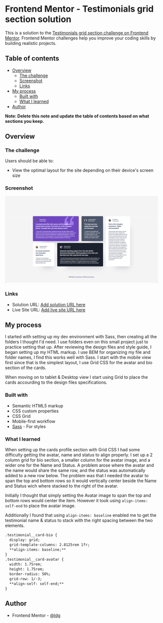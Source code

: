 # Frontend Mentor - Testimonials grid section solution

This is a solution to the [Testimonials grid section challenge on Frontend Mentor](https://www.frontendmentor.io/challenges/testimonials-grid-section-Nnw6J7Un7). Frontend Mentor challenges help you improve your coding skills by building realistic projects.

## Table of contents

- [Overview](#overview)
  - [The challenge](#the-challenge)
  - [Screenshot](#screenshot)
  - [Links](#links)
- [My process](#my-process)
  - [Built with](#built-with)
  - [What I learned](#what-i-learned)
- [Author](#author)

**Note: Delete this note and update the table of contents based on what sections you keep.**

## Overview

### The challenge

Users should be able to:

- View the optimal layout for the site depending on their device's screen size

### Screenshot

![](./testimonial-grid-screenshot.png)

### Links

- Solution URL: [Add solution URL here](https://your-solution-url.com)
- Live Site URL: [Add live site URL here](https://your-live-site-url.com)

## My process

I started with setting up my dev environment with Sass, then creating all the folders I thought I'd need. I use folders even on this small project just to practice setting that up. After reviewing the design files and style guide, I began setting up my HTML markup. I use BEM for organizing my file and folder names, I find this works well with Sass. I start with the mobile view first since that is the simplest layout, I use Grid CSS for the avatar and bio section of the cards.

When moving on to tablet & Desktop view I start using Grid to place the cards accourding to the design files specifications.

### Built with

- Semantic HTML5 markup
- CSS custom properties
- CSS Grid
- Mobile-first workflow
- [Sass](https://sass-lang.com) - For styles

### What I learned

When setting up the cards profile section with Grid CSS I had some difficulty getting the avatar, name and status to align properly. I set up a 2 column grid for bio section, a smaller column for the avatar image, and a wider one for the Name and Status. A problem arose where the avatar and the name would share the same row, and the status was automatically added to a new row below. The problem was that I needed the avatar to span the top and bottom rows so it would vertically center beside the Name and Status wich where stacked to the right of the avatar.

Initially I thought that simply setting the Avatar image to span the top and bottom rows would center the item. However it took using `align-items: self-end` to place the avatar image.

Additionally I found that using `align-items: baseline` enabled me to get the testimonial name & status to stack with the right spacing between the two elements.

```
.testimonial__card-bio {
  display: grid;
  grid-template-columns: 2.8125rem 1fr;
  **align-items: baseline;**
}
.testimonial__card-avatar {
  width: 1.75rem;
  height: 1.75rem;
  border-radius: 50%;
  grid-row: 1/-3;
  **align-self: self-end;**
}
```

## Author

- Frontend Mentor - [@ldg](https://www.frontendmentor.io/profile/ldg)
